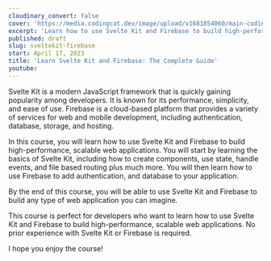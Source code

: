 ```yaml
---
cloudinary_convert: false
cover: 'https://media.codingcat.dev/image/upload/v1681854060/main-codingcatdev-photo/courses/sveltekit-firebase/SvelteFirebaseCourse.png'
excerpt: 'Learn how to use Svelte Kit and Firebase to build high-performance, scalable web applications.'
published: draft
slug: sveltekit-firebase
start: April 17, 2023
title: 'Learn Svelte Kit and Firebase: The Complete Guide'
youtube:
---
```


Svelte Kit is a modern JavaScript framework that is quickly gaining popularity among developers. It is known for its performance, simplicity, and ease of use. Firebase is a cloud-based platform that provides a variety of services for web and mobile development, including authentication, database, storage, and hosting.

In this course, you will learn how to use Svelte Kit and Firebase to build high-performance, scalable web applications. You will start by learning the basics of Svelte Kit, including how to create components, use state, handle events, and file based routing plus much more. You will then learn how to use Firebase to add authentication, and database to your application.

By the end of this course, you will be able to use Svelte Kit and Firebase to build any type of web application you can imagine.

This course is perfect for developers who want to learn how to use Svelte Kit and Firebase to build high-performance, scalable web applications. No prior experience with Svelte Kit or Firebase is required.

I hope you enjoy the course!

